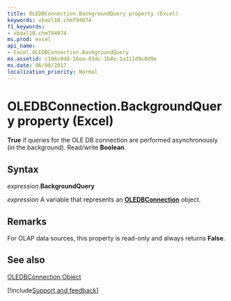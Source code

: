 ```yaml
---
title: OLEDBConnection.BackgroundQuery property (Excel)
keywords: vbaxl10.chm794074
f1_keywords:
- vbaxl10.chm794074
ms.prod: excel
api_name:
- Excel.OLEDBConnection.BackgroundQuery
ms.assetid: c106c0d8-16ea-83dc-1b4e-1a311d9c0d9e
ms.date: 06/08/2017
localization_priority: Normal
---
```



# OLEDBConnection.BackgroundQuery property (Excel)

 **True** if queries for the OLE DB connection are performed asynchronously (in the background). Read/write **Boolean**.


## Syntax

_expression_.**BackgroundQuery**

_expression_ A variable that represents an **[OLEDBConnection](Excel.OLEDBConnection.md)** object.


## Remarks

For OLAP data sources, this property is read-only and always returns  **False**.


## See also


[OLEDBConnection Object](Excel.OLEDBConnection.md)

[!include[Support and feedback](~/includes/feedback-boilerplate.md)]